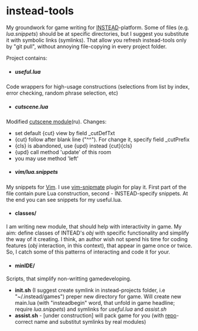 instead-tools
=============
My groundwork for game writing for [INSTEAD](http://instead.syscall.ru/index.html)-platform. Some of files (e.g. *lua.snippets*) should be at specific directories, but I suggest you substitute it with symbolic links (symlinks). That allow you refresh instead-tools only by "git pull", without annoying file-copying in every project folder.

Project contains:

* ##### useful.lua
Code wrappers for high-usage constructions (selections from list by index, error checking, random phrase selection, etc)

* ##### cutscene.lua
Modified [cutscene module](http://instead.syscall.ru/wiki/ru/gamedev/modules/cutscene)(ru). Changes:
  - set default {cut} view by field _cutDefTxt
  - {cut} follow after blank line ("^^"). For change it, specify field _cutPrefix
  - {cls} is abandoned, use {upd} instead {cut}{cls}
  - {upd} call method 'update' of this room
  - you may use method 'left'

* ##### vim/lua.snippets
My snippets for [Vim](www.vim.org/). I use [vim-snipmate](https://github.com/garbas/vim-snipmate) plugin for play it. First part of the file contain pure Lua construction, second - INSTEAD-specify snippets. At the end you can see snippets for my useful.lua.

* #### classes/
I am writing new module, that should help with interactivity in game. My aim: define classes of INTEAD's *obj* with specific functionality and simplify the way of it creating. I think, an author wish not spend his time for coding features (*obj* interaction, in this context), that appear in game once or twice. So, I catch some of this patterns of interacting and code it for your. 

* #### minIDE/
Scripts, that simplify non-writting gamedeveloping.
- **init.sh** (I suggest create symlink in instead-projects folder, i.e "~/.instead/games") preper new directory for game. Will create new main.lua (with "insteadbegin" word, that unfold in game headline; require *lua.snippets*) and symlinks for *useful.lua* and *assist.sh*
- **assist.sh** - [under construction] will pack game for you (with [repo](http://instead-games.ru/)-correct name and substitut symlinks by real modules)

